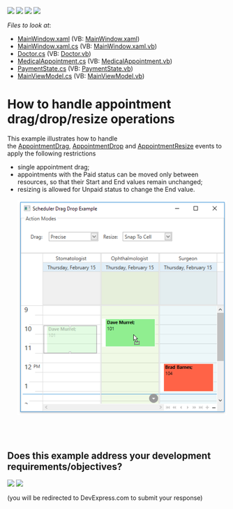 <!-- default badges list -->
![](https://img.shields.io/endpoint?url=https://codecentral.devexpress.com/api/v1/VersionRange/128655949/21.1.5%2B)
[![](https://img.shields.io/badge/Open_in_DevExpress_Support_Center-FF7200?style=flat-square&logo=DevExpress&logoColor=white)](https://supportcenter.devexpress.com/ticket/details/T605963)
[![](https://img.shields.io/badge/📖_How_to_use_DevExpress_Examples-e9f6fc?style=flat-square)](https://docs.devexpress.com/GeneralInformation/403183)
[![](https://img.shields.io/badge/💬_Leave_Feedback-feecdd?style=flat-square)](#does-this-example-address-your-development-requirementsobjectives)
<!-- default badges end -->
<!-- default file list -->
*Files to look at*:

* [MainWindow.xaml](./CS/SchedulerDragDropResizeExample/MainWindow.xaml) (VB: [MainWindow.xaml](./VB/SchedulerDragDropResizeExample/MainWindow.xaml))
* [MainWindow.xaml.cs](./CS/SchedulerDragDropResizeExample/MainWindow.xaml.cs) (VB: [MainWindow.xaml.vb](./VB/SchedulerDragDropResizeExample/MainWindow.xaml.vb))
* [Doctor.cs](./CS/SchedulerDragDropResizeExample/Models/Doctor.cs) (VB: [Doctor.vb](./VB/SchedulerDragDropResizeExample/Models/Doctor.vb))
* [MedicalAppointment.cs](./CS/SchedulerDragDropResizeExample/Models/MedicalAppointment.cs) (VB: [MedicalAppointment.vb](./VB/SchedulerDragDropResizeExample/Models/MedicalAppointment.vb))
* [PaymentState.cs](./CS/SchedulerDragDropResizeExample/Models/PaymentState.cs) (VB: [PaymentState.vb](./VB/SchedulerDragDropResizeExample/Models/PaymentState.vb))
* [MainViewModel.cs](./CS/SchedulerDragDropResizeExample/ViewModel/MainViewModel.cs) (VB: [MainViewModel.vb](./VB/SchedulerDragDropResizeExample/ViewModel/MainViewModel.vb))
<!-- default file list end -->
# How to handle appointment drag/drop/resize operations


This example illustrates how to handle the <a href="http://help.devexpress.com/#WPF/DevExpressXpfSchedulingSchedulerControl_AppointmentDragtopic">AppointmentDrag</a>, <a href="http://help.devexpress.com/#WPF/DevExpressXpfSchedulingSchedulerControl_AppointmentDroptopic">AppointmentDrop</a> and <a href="http://help.devexpress.com/#WPF/DevExpressXpfSchedulingSchedulerControl_AppointmentResizetopic">AppointmentResize</a> events to apply the following restrictions

* single appointment drag;
* appointments with the Paid status can be moved only between resources, so that their Start and End values remain unchanged;
* resizing is allowed for Unpaid status to change the End value.<br><br><img src="https://raw.githubusercontent.com/DevExpress-Examples/how-to-handle-appointment-drag-drop-resize-operations-t605963/17.2.3+/media/6c8e0768-1495-4642-810f-7d88747475d7.png"><br><br>

<br/>


<!-- feedback -->
## Does this example address your development requirements/objectives?

[<img src="https://www.devexpress.com/support/examples/i/yes-button.svg"/>](https://www.devexpress.com/support/examples/survey.xml?utm_source=github&utm_campaign=wpf-scheduler-process-appointment-drag-drop-resize-operations&~~~was_helpful=yes) [<img src="https://www.devexpress.com/support/examples/i/no-button.svg"/>](https://www.devexpress.com/support/examples/survey.xml?utm_source=github&utm_campaign=wpf-scheduler-process-appointment-drag-drop-resize-operations&~~~was_helpful=no)

(you will be redirected to DevExpress.com to submit your response)
<!-- feedback end -->
